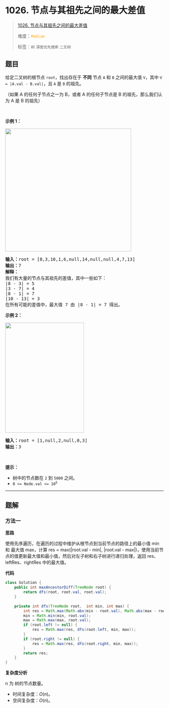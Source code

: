 # 1026. 节点与其祖先之间的最大差值

> [1026. 节点与其祖先之间的最大差值](https://leetcode.cn/problems/maximum-difference-between-node-and-ancestor/)
>
> 难度：<font color=orange>`Medium`</font>
>
> 标签：`树` `深度优先搜索` `二叉树`

## 题目

<p>给定二叉树的根节点 <code>root</code>，找出存在于 <strong>不同</strong> 节点 <code>A</code> 和 <code>B</code> 之间的最大值 <code>V</code>，其中 <code>V = |A.val - B.val|</code>，且 <code>A</code> 是 <code>B</code> 的祖先。</p>

<p>（如果 A 的任何子节点之一为 B，或者 A 的任何子节点是 B 的祖先，那么我们认为 A 是 B 的祖先）</p>

<p> </p>

<p><strong>示例 1：</strong></p>

<p><img alt="" src="https://assets.leetcode.com/uploads/2020/11/09/tmp-tree.jpg" style="width: 400px; height: 390px;" /></p>

<pre>
<strong>输入：</strong>root = [8,3,10,1,6,null,14,null,null,4,7,13]
<strong>输出：</strong>7
<strong>解释： </strong>
我们有大量的节点与其祖先的差值，其中一些如下：
|8 - 3| = 5
|3 - 7| = 4
|8 - 1| = 7
|10 - 13| = 3
在所有可能的差值中，最大值 7 由 |8 - 1| = 7 得出。
</pre>

<p><strong>示例 2：</strong></p>
<img alt="" src="https://assets.leetcode.com/uploads/2020/11/09/tmp-tree-1.jpg" style="width: 250px; height: 349px;" />
<pre>
<strong>输入：</strong>root = [1,null,2,null,0,3]
<strong>输出：</strong>3
</pre>

<p> </p>

<p><strong>提示：</strong></p>

<ul>
	<li>树中的节点数在 <code>2</code> 到 <code>5000</code> 之间。</li>
	<li><code>0 <= Node.val <= 10<sup>5</sup></code></li>
</ul>


--------------------

## 题解

### 方法一

**思路**

使用先序遍历，在遍历的过程中维护从根节点到当前节点的路径上的最小值 min 和 最大值 max，计算 res = max(|root.val - min|, |root.val - max|)，使用当前节点的值更新最大值和最小值，然后对左子树和右子树进行递归处理，返回 res、leftRes、rightRes 中的最大值。

**代码**

```java
class Solution {
    public int maxAncestorDiff(TreeNode root) {
        return dfs(root, root.val, root.val);
    }
    
    private int dfs(TreeNode root,  int min, int max) {
        int res = Math.max(Math.abs(min - root.val), Math.abs(max - root.val));
        min = Math.min(min, root.val);
        max = Math.max(max, root.val);
        if (root.left != null) {
            res = Math.max(res, dfs(root.left, min, max));
        }
        if (root.right != null) {
            res = Math.max(res, dfs(root.right, min, max));
        }
        return res;
    }
}
```

**复杂度分析**

n 为 树的节点数量。

- 时间复杂度：$O(n)$。
- 空间复杂度：$O(n)$。
